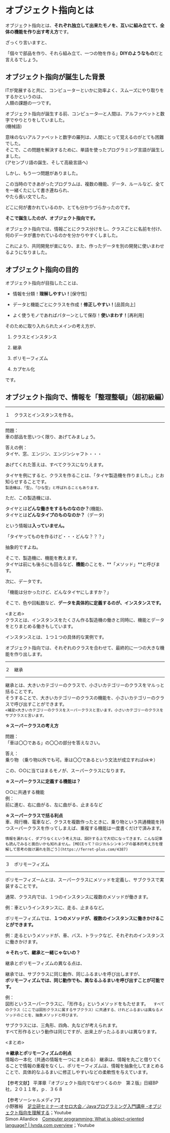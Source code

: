 # オブジェクト指向とは


オブジェクト指向とは、**それぞれ独立して出来たモノを、互いに組み立てて、全体の機能を作り出す考え方**です。
 
ざっくり言いますと、

「個々で部品を作り、それら組み立て、一つの物を作る」**DIYのようなもの**だと言えるでしょう。


## オブジェクト指向が誕生した背景

ITが発展すると共に、コンピューターといかに効率よく、スムーズにやり取りをするかというのは、  
人類の課題の一つです。

オブジェクト指向が誕生する前、コンピュータ―と人間は、アルファベットと数字でやりとりをしていました。  
(機械語)　　

意味のないアルファベットと数字の羅列は、人間にとって覚えるのがとても困難でした。  
そこで、この問題を解決するために、単語を使ったプログラミング言語が誕生しました。  
(アセンブリ語の誕生、そして高級言語へ)  

しかし、もう一つ問題がありました。  

この当時のできあがったプログラムは、複数の機能、データ、ルールなど、全てを一緒くたにして書き連ねられ、  
やたら長い文でした。  

どこに何が書かれているのか、とても分かりづらかったのです。

**そこで誕生したのが、オブジェクト指向です。**  

オブジェクト指向では、情報ごとにクラス分けをし、クラスごとに名前を付け、  
何のデータが書かれているのかを分かりやすくしました。  

これにより、共同開発が楽になり、また、作ったデータを別の開発に使いまわせるようになりました。

## オブジェクト指向の目的

オブジェクト指向が目指したことは、

- 情報を分類！**理解しやすい！**[保守性]


- データと機能ごとにクラスを作成！**修正しやすい！**[品質向上]


- よく使うモノであればパターンとして保存！**使いまわす！**[再利用]  


そのために取り入れられたメインの考え方が、

1. クラスとインスタンス

2. 継承

3. ポリモーフィズム

4. カプセル化

です。


## オブジェクト指向で、情報を「整理整頓」（超初級編）

---

１　クラスとインスタンスを作る。

---

問題：  
車の部品を思いつく限り、あげてみましょう。  

答えの例：  
タイヤ、窓、エンジン、エンジンシャフト・・・

あげてくれた答えは、すべてクラスになりえます。  

タイヤを例にすると、クラスを作ることは、「タイヤ製造機を作りました。」とお知らせすることです。  
``` 製造機は、「型」、「ひな型」と呼ばれることもあります。 ```


ただ、この製造機には、  

タイヤとは**どんな働きをするものなのか？**(機能)、  
タイヤとは**どんなタイプのものなのか？**（データ)  

という情報は**入っていません。**


「タイヤってものを作るけど・・・どんな？？？」


抽象的ですよね。

そこで、製造機に、機能を教えます。  
タイヤは前にも後ろにも回るなど、**機能**のことを、**「メソッド」**と呼びます。

次に、データです。

「機能は分かったけど、どんなタイヤにしますか？」

そこで、色や回転数など、**データを具体的に定義するのが、インスタンスです。**  


<まとめ>  
クラスとは、インスタンスをたくさん作る製造機の働きと同時に、機能とデータをとりまとめる働きもしています。  

インスタンスとは、１つ１つの具体的な実例です。

オブジェクト指向では、それぞれのクラスを合わせて、最終的に一つの大きな機能を作り出します。


---

２　継承

---

継承とは、大きいカテゴリーのクラスで、小さいカテゴリーのクラスをマルっと括ることです。  
そうすることで、大きいカテゴリーのクラスの機能を、小さいカテゴリーのクラスで呼び出すことができます。  
``` <補足>大きいカテゴリーのクラスをスーパークラスと言います。小さいカテゴリーのクラスをサブクラスと言います。 ```

**☆スーパークラスの考え方**  

問題：  
「車は〇〇である」の〇〇の部分を答えなさい。

答え：  
乗り物  （乗り物以外でも可。車は〇〇であるという文法が成立すればok☆）  

この、○○に当てはまるモノが、スーパークラスになります。  


**☆スーパークラスに定義する機能は？**  

○○に共通する機能  
例：  
前に進む、右に曲がる、左に曲がる、止まるなど


**☆スーパークラスで括る利点**  
車、飛行機、電車など、クラスを複数作ったときに、乗り物という共通機能を持つスーパークラスを作ってしまえば、重複する機能は一度書くだけで済みます。

``` 情報を漏れなく、ダブりなくという考え方は、設計する上で大切になってきます。こんな記事も読んでみると面白いかも知れません。[MECEって？ロジカルシンキングの基本的考え方を理解して思考の抜け漏れを防ごう](https://ferret-plus.com/4387) ```


---

３　ポリモーフィズム

---

ポリモーフィズームとは、スーパークラスにメソッドを定義し、サブクラスで実装することです。

通常、クラス内では、１つのインスタンスに複数のメソッドが働きます。

例：車というインスタンスに、走る、止まるなど。

ポリモーフィズムでは、**１つのメソッドが、複数のインスタンスに働きかけることができます。**

例：走るというメソッドが、車、バス、トラックなど、それぞれのインスタンスに働きかけます。


**☆それって、継承と一緒じゃないの？**

継承とポリモーフィズムの異なる点は、  

継承では、サブクラスに同じ動作、同じふるまいを呼び出しますが、  
**ポリモーフィズムでは、同じ動作でも、異なるふるまいを呼び出すことが可能です。**

例：  
図形というスーパークラスに、「形作る」というメソッドをもたせます。
```　すべてのクラス（ここでは図形クラスに属するサブクラス）に共通する、けれどふるまいは異なるメソッドのことを、抽象メソッドと呼びます。 ```

サブクラスには、三角形、四角、丸などが考えられます。  
すべて形作るという動作は同じですが、出来上がったふるまいは異なります。


<まとめ>  

**☆継承とポリモーフィズムの利点**  
情報の一本化（共通の情報を一つにまとめる）
継承は、情報を丸ごと借りてくることで情報の重複をなくし、ポリモーフィズムは、情報を抽象化してまとめることで、具体的なふるまいに修正しやすいなどの柔軟性を与えています。


【参考文献】
平澤章『オブジェクト指向でなぜつくるのか　第２版』日経BP社，２０１１年，ｐ．３６８  

【参考ソーシャルメディア】  
小野雅裕　[足立研セミナー:オセロ大会／Javaプログラミング入門講座 -オブジェクト指向を理解する](https://www.youtube.com/watch?v=KW5aafq8CGk)；Youtube  
Simon Allardice　[Computer programming: What is object-oriented language? | lynda.com overview](https://www.youtube.com/watch?v=SS-9y0H3Si8)；Youtube  
